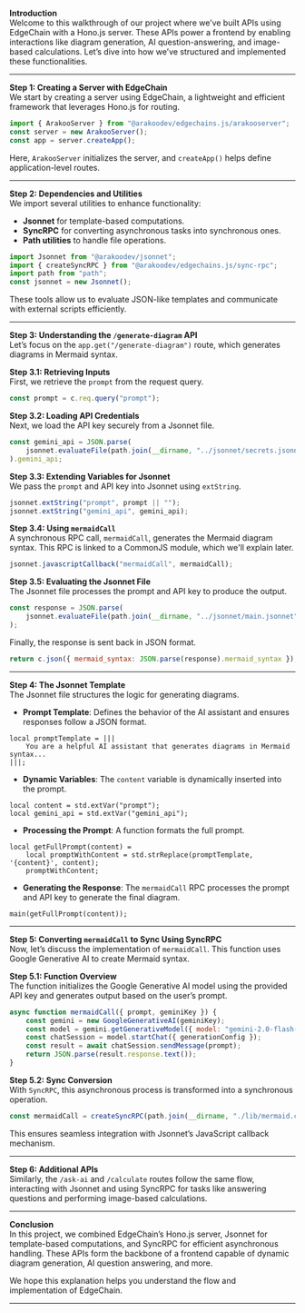 **Introduction**  
Welcome to this walkthrough of our project where we’ve built APIs using EdgeChain with a Hono.js server. These APIs power a frontend by enabling interactions like diagram generation, AI question-answering, and image-based calculations. Let’s dive into how we’ve structured and implemented these functionalities.

---

**Step 1: Creating a Server with EdgeChain**  
We start by creating a server using EdgeChain, a lightweight and efficient framework that leverages Hono.js for routing.  

```javascript
import { ArakooServer } from "@arakoodev/edgechains.js/arakooserver";
const server = new ArakooServer();
const app = server.createApp();
```

Here, `ArakooServer` initializes the server, and `createApp()` helps define application-level routes.

---

**Step 2: Dependencies and Utilities**  
We import several utilities to enhance functionality:  
- **Jsonnet** for template-based computations.  
- **SyncRPC** for converting asynchronous tasks into synchronous ones.  
- **Path utilities** to handle file operations.

```javascript
import Jsonnet from "@arakoodev/jsonnet";
import { createSyncRPC } from "@arakoodev/edgechains.js/sync-rpc";
import path from "path";
const jsonnet = new Jsonnet();
```

These tools allow us to evaluate JSON-like templates and communicate with external scripts efficiently.

---

**Step 3: Understanding the `/generate-diagram` API**  
Let’s focus on the `app.get("/generate-diagram")` route, which generates diagrams in Mermaid syntax.  

**Step 3.1: Retrieving Inputs**  
First, we retrieve the `prompt` from the request query.  
```javascript
const prompt = c.req.query("prompt");
```

**Step 3.2: Loading API Credentials**  
Next, we load the API key securely from a Jsonnet file.  
```javascript
const gemini_api = JSON.parse(
    jsonnet.evaluateFile(path.join(__dirname, "../jsonnet/secrets.jsonnet"))
).gemini_api;
```

**Step 3.3: Extending Variables for Jsonnet**  
We pass the `prompt` and API key into Jsonnet using `extString`.  
```javascript
jsonnet.extString("prompt", prompt || "");
jsonnet.extString("gemini_api", gemini_api);
```

**Step 3.4: Using `mermaidCall`**  
A synchronous RPC call, `mermaidCall`, generates the Mermaid diagram syntax. This RPC is linked to a CommonJS module, which we'll explain later.  
```javascript
jsonnet.javascriptCallback("mermaidCall", mermaidCall);
```

**Step 3.5: Evaluating the Jsonnet File**  
The Jsonnet file processes the prompt and API key to produce the output.  
```javascript
const response = JSON.parse(
    jsonnet.evaluateFile(path.join(__dirname, "../jsonnet/main.jsonnet"))
);
```

Finally, the response is sent back in JSON format.  
```javascript
return c.json({ mermaid_syntax: JSON.parse(response).mermaid_syntax });
```

---

**Step 4: The Jsonnet Template**  
The Jsonnet file structures the logic for generating diagrams.  

- **Prompt Template**: Defines the behavior of the AI assistant and ensures responses follow a JSON format.  
```jsonnet
local promptTemplate = |||
    You are a helpful AI assistant that generates diagrams in Mermaid syntax...
|||;
```

- **Dynamic Variables**: The `content` variable is dynamically inserted into the prompt.  
```jsonnet
local content = std.extVar("prompt");
local gemini_api = std.extVar("gemini_api");
```

- **Processing the Prompt**: A function formats the full prompt.  
```jsonnet
local getFullPrompt(content) = 
    local promptWithContent = std.strReplace(promptTemplate, '{content}', content);
    promptWithContent;
```

- **Generating the Response**: The `mermaidCall` RPC processes the prompt and API key to generate the final diagram.  
```jsonnet
main(getFullPrompt(content));
```

---

**Step 5: Converting `mermaidCall` to Sync Using SyncRPC**  
Now, let’s discuss the implementation of `mermaidCall`. This function uses Google Generative AI to create Mermaid syntax.

**Step 5.1: Function Overview**  
The function initializes the Google Generative AI model using the provided API key and generates output based on the user’s prompt.  
```javascript
async function mermaidCall({ prompt, geminiKey }) {
    const gemini = new GoogleGenerativeAI(geminiKey);
    const model = gemini.getGenerativeModel({ model: "gemini-2.0-flash-exp" });
    const chatSession = model.startChat({ generationConfig });
    const result = await chatSession.sendMessage(prompt);
    return JSON.parse(result.response.text());
}
```

**Step 5.2: Sync Conversion**  
With `SyncRPC`, this asynchronous process is transformed into a synchronous operation.  
```javascript
const mermaidCall = createSyncRPC(path.join(__dirname, "./lib/mermaid.cjs"));
```

This ensures seamless integration with Jsonnet’s JavaScript callback mechanism.

---

**Step 6: Additional APIs**  
Similarly, the `/ask-ai` and `/calculate` routes follow the same flow, interacting with Jsonnet and using SyncRPC for tasks like answering questions and performing image-based calculations.

---

**Conclusion**  
In this project, we combined EdgeChain’s Hono.js server, Jsonnet for template-based computations, and SyncRPC for efficient asynchronous handling. These APIs form the backbone of a frontend capable of dynamic diagram generation, AI question answering, and more.  

We hope this explanation helps you understand the flow and implementation of EdgeChain.

--- 

